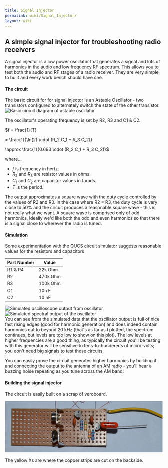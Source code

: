 ```yaml
---
title: Signal Injector
permalink: wiki/Signal_Injector/
layout: wiki
---
```


A simple signal injector for troubleshooting radio receivers
------------------------------------------------------------

A signal injector is a low power oscillator that generates a signal and
lots of harmonics in the audio and low frequency RF spectrum. This
allows you to test both the audio and RF stages of a radio receiver.
They are very simple to built and every work bench should have one.

#### The circuit

The basic circuit for for signal injector is an Astable Oscillator - two
transistors configured to alternately switch the state of the other
transistor. ![Basic circuit diagram of astable
oscillator](Astable.png "fig:Basic circuit diagram of astable oscillator")

The oscillator's operating frequency is set by R2, R3 and C1 & C2.

$f = \\frac{1}{T}

= \\frac{1}{\\ln(2) \\cdot (R\_2 C\_1 + R\_3 C\_2)}

\\approx \\frac{1}{0.693 \\cdot (R\_2 C\_1 + R\_3 C\_2)}$

where...

-   *f* is frequency in hertz.
-   *R*<sub>2</sub> and *R*<sub>3</sub> are resistor values in ohms.
-   *C*<sub>1</sub> and *C*<sub>2</sub> are capacitor values in farads.
-   *T* is the period.

The output approximates a square wave with the duty cycle controlled by
the values of R2 and R3. In the case where R2 = R3, the duty cycle is
very close to 50% and the circuit produces a reasonable square wave -
this is not really what we want. A square wave is comprised only of odd
harmonics, ideally we'd like both the odd and even harmonics so that
there is a signal close to wherever the radio is tuned.

#### Simulation

Some experimentation with the QUCS circuit simulator suggests reasonable
values for the resistors and capacitors

| Part Number | Value    |
|-------------|----------|
| R1 & R4     | 22k Ohm  |
| R2          | 470k Ohm |
| R3          | 100k Ohm |
| C1          | 10n F    |
| C2          | 10 nF    |

![Simulated oscilloscope output from
oscillator](Timedomain.png "fig:Simulated oscilloscope output from oscillator")
![Simulated spectral output of the
oscillator](Frequency_Domain.png "fig:Simulated spectral output of the oscillator")  
You can see from the simulated data that the oscillator output is full
of nice fast rising edges (good for harmonic generation) and does indeed
contain harmonics out to beyond 20 kHz (that's as far as I plotted, the
spectrum continues, but levels are too low to show on this plot). The
low levels at higher frequencies are a good thing, as typically the
circuit you'll be testing with this generator will be sensitive to
tens-to-hundereds of micro-volts; you don't need big signals to test
these circuits.

You can easily prove the circuit generates higher harmonics by building
it and connecting the output to the antenna of an AM radio - you'll hear
a buzzing noise repeating as you tune across the AM band.

#### Building the signal injector

The circuit is easily built on a scrap of veroboard.

<img src="SignalInjector.jpg" title="SignalInjector.jpg" alt="SignalInjector.jpg" width="800" />

The yellow Xs are where the copper strips are cut on the backside.
